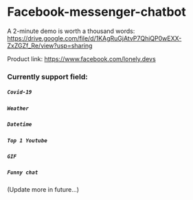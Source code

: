 # Facebook-messenger-chatbot

A 2-minute demo is worth a thousand words: <https://drive.google.com/file/d/1KAgRuGjAtvP7QhiQP0wEXX-ZxZGZf_Re/view?usp=sharing>

Product link: <https://www.facebook.com/lonely.devs>

### Currently support field:

##### `Covid-19`
##### `Weather`
##### `Datetime`
##### `Top 1 Youtube`
##### `GIF`
##### `Funny chat`

(Update more in future...)
